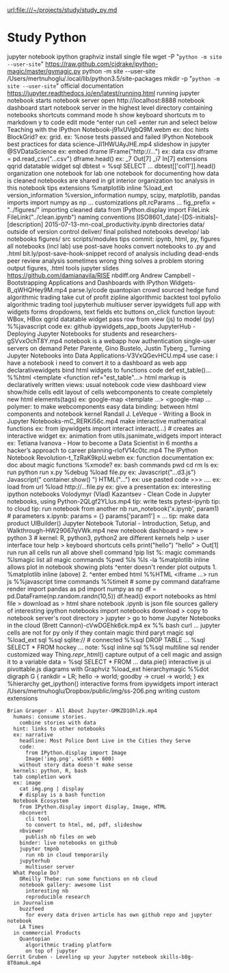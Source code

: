  <url:file:///~/projects/study/study_py.md>

# Study Python

  jupyter notebook ipython
    graphviz
    install single file
      wget -P "`python -m site --user-site`" https://raw.github.com/cjdrake/ipython-magic/master/gvmagic.py
      python -m site --user-site
        /Users/mertnuhoglu/.local/lib/python3.5/site-packages
      mkdir -p "`python -m site --user-site`"
    official documentation 
      https://jupyter.readthedocs.io/en/latest/running.html
      running
        jupyter notebook
          starts notebook server
          open http://localhost:8888
      notebook dashboard
        start notebook server in the highest level directory containing notebooks
    shortcuts
      command mode
        h   show keyboard shortcuts
        m   to markdown
        y   to code
      edit mode
        ^enter  run cell
        +enter  run and select below
    Teaching with the IPython Notebook-j91xUVgbQ9M.webm
      ex: doc hints
        BlockGrid?
      ex: grid.<tab>
      ex: %nose
        tests passed and failed
    IPython Notebook best practices for data science-JI1HWUAyJHE.mp4
      slideshow in jupyter
      @SVDataScience
      ex: embed iframe
        IFrame("http://...")
      ex: data csv
        dframe = pd.read_csv("...csv")
        dframe.head()
      ex: _7
        Out[7]
        _i7
        In[7]
      extensions
        qqrid
          datatable widget
        sql
          dbtest = %sql SELECT ...
          dbtest[['col1']].head()
      organization
        one notebook for lab 
        one notebook for documenting how data is cleaned
        notebooks are shared in git
      interior organization
        toc
          analysis in this notebook
          tips
          extensions
            %matplotlib inline
            %load_ext version_information
            %version_information numpy, scipy, matplotlib, pandas
          imports
            import numpy as np
            ...
          customizations
            plt.rcParams ...
            fig_prefix = "../figures/"
          importing cleaned data
            from IPython.display import FileLink
            FileLink("../clean.ipynb")
      naming conventions
        [ISO8601_date]-[DS-initials]-[description]
        2015-07-13-mn-coal_productivity.ipynb
      directories
        data/
          outside of version control
        deliver/
          final polished notebooks
        develop/
          lab notebooks
        figures/
        src
          scripts/modules
      tips
        commit: ipynb, html, py, figures
          all notebooks (incl lab)
        use post-save hooks
          convert notebooks to .py and .html
          bit.ly/post-save-hook-snippet
        record of analysis including dead-ends
        peer review analysis 
        sometimes wrong thing solves a problem
          storing output figures, .html
      tools
        jupyter slides
          https://github.com/damianavila/RISE
        nbdiff.org
    Andrew Campbell - Bootstrapping Applications and Dashboards with IPython Widgets-B_qWHQHey9M.mp4
      parse.ly/code
      quantopian
        crowd sourced hedge fund
        algorithmic trading
        take cut of profit
      zipline
        algorithmic backtest tool
      pyfolio
        algorithmic trading tool
      jupyterhub
        multiuser server
      ipywidgets
        full app with widgets
        forms
          dropdowns, text fields etc
        buttons 
          on_click function
        layout: WBox, HBox
        qgrid
          datatable widget
        pass row from view (js) to model (py)
          %%javascript code
      ex: github ipywidgets_app_boots
    JupyterHub - Deploying Jupyter Notebooks for students and researchers-gSVvxOchT8Y.mp4
      notebook is a webapp
      how
        authentication
        single-user servers on demand
    Peter Parente, Gino Bustelo, Justin Tyberg _ Turning Jupyter Notebooks into Data Applications-V3VxQGevHCU.mp4
      use case:
        i have a notebook
        i need to convert it to a dashboard as web app
      declarativewidgets
      bind html widgets to functions
        code
          def est_table()...
          %%html
            <template
              <function ref="est_table"...>
              <table datarows="est_table.data">
        html markup is declaratively written
      views:
        usual notebook code view
        dashboard view
          show/hide cells
          edit layout of cells
      webcomponents
        to create completely new html elements(tags)
          ex: google-map
            <template ...>
              <google-map ...
        polymer: to make webcomponents easy
        data binding: between html components and notebook kernel
    Randall J. LeVeque - Writing a Book in Jupyter Notebooks-mC_RERKi56c.mp4
      make interactive mathematical functions
      ex:
        from ipywidgets import interact
        interact(...)
        # creates an interactive widget
      ex: animation
        from utils.jsanimate_widgets import interact
      ex: 
    Tetiana Ivanova - How to become a Data Scientist in 6 months a hacker’s approach to career planning-rIofV14c0tc.mp4
    The IPython Notebook Revolution-t_TzRaK9kpU.webm
      ex: function documentation
      ex: doc about magic functions
        %xmode?
      ex: bash commands
        pwd
        cd
        rm
        ls
      ex: run python
        run x.py
        %debug
        %load file.py
      ex:
        Javascript("...d3.js")
        Javascript("
          container.show()
            ")
        HTML("...")
      ex: use pasted code
        >>>
        ....
      ex: load from url
        %load http://...file.py
      ex: give a presentation
      ex: interesting ipython notebooks
    Volodymyr (Vlad) Kazantsev - Clean Code in Jupyter notebooks, using Python-2QLgf2YLlus.mp4
      tip: write tests
        pytest-ipynb
      tip: to cloud
      tip: run notebook from another nb
        run_notebook('x.ipynb', param1)
        # parameters
          x.ipynb:
            params = {}
            params['param1'] = ...
      tip: make data product
        UIBuilder()
    Jupyter Notebook Tutorial - Introduction, Setup, and Walkthrough-HW29067qVWk.mp4
      new notebook
        dashboard > new > python 3
        # kernel: R, python3, python2 are different kernels
      help > user interface tour
      help > keyboard shortcuts
      cells
        print("hello")
        "hello"
        > Out[1]
      run
        run all cells
        run all above
      shell command
        !pip list
        %: magic commands
        %lsmagic
          list all magic commands
        %pwd
        %ls
        %ls -la
        %matplotlib inline
          allows plot in notebook
      showing plots
        ^enter doesn't render plot outputs
        1. %matplotlib inline 
          (above)
        2. ^enter
      embed html
        %%HTML
        <iframe ...>
      run js
        %%javascript
      time commands
        %%timeit
        # some py command
      dataframe render
        import pandas as pd
        import numpy as np
        df = pd.DataFrame(np.random.randn(10,5))
        df.head()
      export notebooks
        as html
          file > download as > html
      share notebook
        .ipynb is json file
      sources
        gallery of interesting ipython notebooks
      import notebooks
        download > copy to notebook server's root directory > jupyter > go to home
    Jupyter Notebooks in the cloud (Brett Cannon)-cVwDGEhk6ck.mp4
      ex
        %% bash
          curl ...
      jupyter cells are not for py only if they contain magic
      third paryt magic
        sql
          %load_ext sql
          %sql sqlite://
            # connected
          %%sql
            DROP TABLE ...
          %sql SELECT * FROM hockey ...
      note: 
        %sql inline sql
        %%sql multiline sql
      render customized way
        Thing._repr_html_()
      capture output of a cell magic and assign it to a variable
        data = %sql SELECT * FROM ...
        data.pie()
      interactive js ui
        pivottable.js
      diagrams with Graphviz
        %load_ext hierarchymagic
        %%dot
        digraph G { 
          rankdir = LR;
          hello -> world;
          goodby -> cruel -> world;
        }
        ex
          %hierarchy get_ipython()
      interactive forms
        from ipywidgets import interact
        /Users/mertnuhoglu/Dropbox/public/img/ss-206.png
      writing custom extensions
        
    Brian Granger - All About Jupyter-GMKZD1Ohlzk.mp4
      humans: consume stories.
        combine stories with data
      hint: links to other notebooks
      ex: narrative
        headline: Most Police Dont Live in the Cities they Serve
        code:
          from IPython.display import Image
          Image('img.png', width = 600)
        without story data doesn't make sense
      kernels: python, R, bash
      tab completion work
      ex: image
        cat img.png | display
        # display is a bash function
      Notebook Ecosystem
        from IPython.display import display, Image, HTML
        nbconvert
          cli tool
          to convert to html, md, pdf, slideshow
        nbviewer
          publish nb files on web
        binder: live notebooks on github
        jupyter tmpnb
          run nb in cloud temporarily
        jupyterhub
          multiuser server
      What People Do?
        OReilly Thebe: run some functions on nb cloud
        notebook gallery: awesome list
          interesting nb
          reproducible research
      in Journalism
        buzzfeed
          for every data driven article has own github repo and jupyter notebook
        LA Times
      in commercial Products
        Quantopian
          algorithmic trading platform 
          on top of jupyter
    Gerrit Gruben - Leveling up your Jupyter notebook skills-b8g-8T0amuk.mp4


